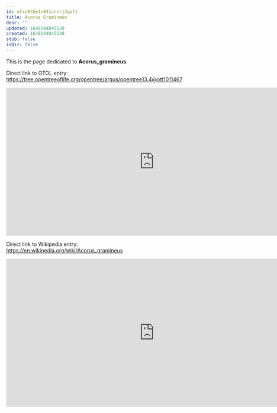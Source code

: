 ```yaml
---
id: ufxc0tbe1n841cnnrj3gvfz
title: Acorus Gramineus
desc: ''
updated: 1648144045520
created: 1648144045520
stub: false
isDir: false
---
```

This is the page dedicated to **Acorus_gramineus**


Direct link to OTOL entry: https://tree.opentreeoflife.org/opentree/argus/opentree13.4@ott1011467



<html>
    <body>
    <iframe src="https://tree.opentreeoflife.org/opentree/argus/opentree13.4@ott1011467"
    width="800" height="400" frameborder="0" allowfullscreen> </iframe>
    </body>
</html>
    


Direct link to Wikipedia entry: https://en.wikipedia.org/wiki/Acorus_gramineus



<html>
    <body>
    <iframe src="https://en.wikipedia.org/wiki/Acorus_gramineus"
    width="800" height="400" frameborder="0" allowfullscreen> </iframe>
    </body>
</html>
    

